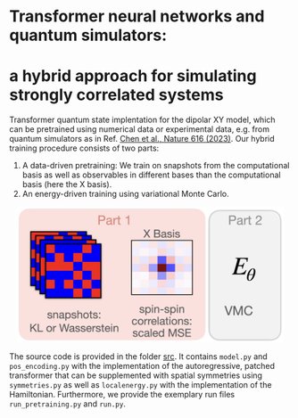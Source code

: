 # Transformer neural networks and quantum simulators: 
# a hybrid approach for simulating strongly correlated systems

Transformer quantum state implentation for the dipolar XY model, which can be pretrained using numerical data or experimental data, e.g. from quantum simulators as in Ref.  [Chen et al., Nature 616 (2023)](https://www.nature.com/articles/s41586-023-05859-2). Our hybrid training procedure consists of two parts: 

1. A data-driven pretraining: We train on snapshots from the computational basis as well as observables in different bases than the computational basis (here the X basis).
2. An energy-driven training using variational Monte Carlo.

<div align="center">
    <img width="479" alt="Momentum_git" src="https://github.com/HannahLange/HybridTransformer/blob/main/HybridTraining.jpg">
</div>

The source code is provided in the folder [src](https://github.com/HannahLange/HybridTransformer/tree/main/src). It contains `model.py` and `pos_encoding.py` with the implementation of the autoregressive, patched transformer that can be supplemented with spatial symmetries using `symmetries.py` as well as `localenergy.py` with the implementation of the Hamiltonian. Furthermore, we provide the exemplary run files `run_pretraining.py` and `run.py`.
